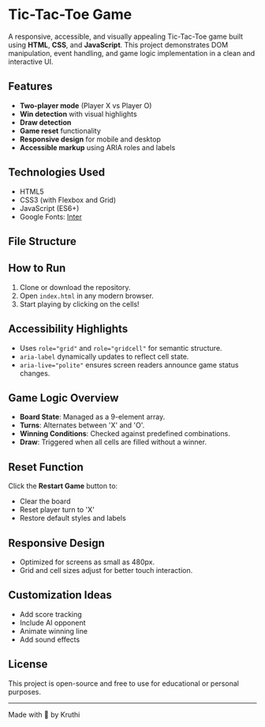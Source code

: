 #  Tic-Tac-Toe Game

A responsive, accessible, and visually appealing Tic-Tac-Toe game built using **HTML**, **CSS**, and **JavaScript**. This project demonstrates DOM manipulation, event handling, and game logic implementation in a clean and interactive UI.

## Features

- **Two-player mode** (Player X vs Player O)
- **Win detection** with visual highlights
- **Draw detection**
- **Game reset** functionality
- **Responsive design** for mobile and desktop
- **Accessible markup** using ARIA roles and labels

## Technologies Used

- HTML5
- CSS3 (with Flexbox and Grid)
- JavaScript (ES6+)
- Google Fonts: [Inter](https://fonts.google.com/specimen/Inter)

## File Structure

## How to Run

1. Clone or download the repository.
2. Open `index.html` in any modern browser.
3. Start playing by clicking on the cells!

## Accessibility Highlights

- Uses `role="grid"` and `role="gridcell"` for semantic structure.
- `aria-label` dynamically updates to reflect cell state.
- `aria-live="polite"` ensures screen readers announce game status changes.

## Game Logic Overview

- **Board State**: Managed as a 9-element array.
- **Turns**: Alternates between 'X' and 'O'.
- **Winning Conditions**: Checked against predefined combinations.
- **Draw**: Triggered when all cells are filled without a winner.

## Reset Function

Click the **Restart Game** button to:
- Clear the board
- Reset player turn to 'X'
- Restore default styles and labels

## Responsive Design

- Optimized for screens as small as 480px.
- Grid and cell sizes adjust for better touch interaction.

## Customization Ideas

- Add score tracking
- Include AI opponent
- Animate winning line
- Add sound effects

## License

This project is open-source and free to use for educational or personal purposes.

---

Made with 💜 by Kruthi
